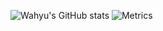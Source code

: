 ![Wahyu's GitHub stats](https://github-readme-stats.vercel.app/api?username=whytrchy&theme=swift&show_icons=true)
![Metrics](https://metrics.lecoq.io/whytrchy?template=classic&stackoverflow=1&pagespeed=1&base=header%2C%20activity%2C%20community%2C%20repositories%2C%20metadata&base.indepth=false&base.hireable=false&base.skip=false&pagespeed=false&pagespeed.url=https%3A%2F%2Fwww.wahwihwuh.com%2F&pagespeed.detailed=false&pagespeed.screenshot=false&pagespeed.pwa=true&stackoverflow=false&stackoverflow.user=12471899&stackoverflow.sections=answers-top%2C%20questions-recent&stackoverflow.limit=2&stackoverflow.lines=4&stackoverflow.lines.snippet=2&config.timezone=Asia%2FJakarta)
<!---
wahwihwuh/wahwihwuh is a ✨ special ✨ repository because its `README.md` (this file) appears on your GitHub profile.
You can click the Preview link to take a look at your changes.
--->
